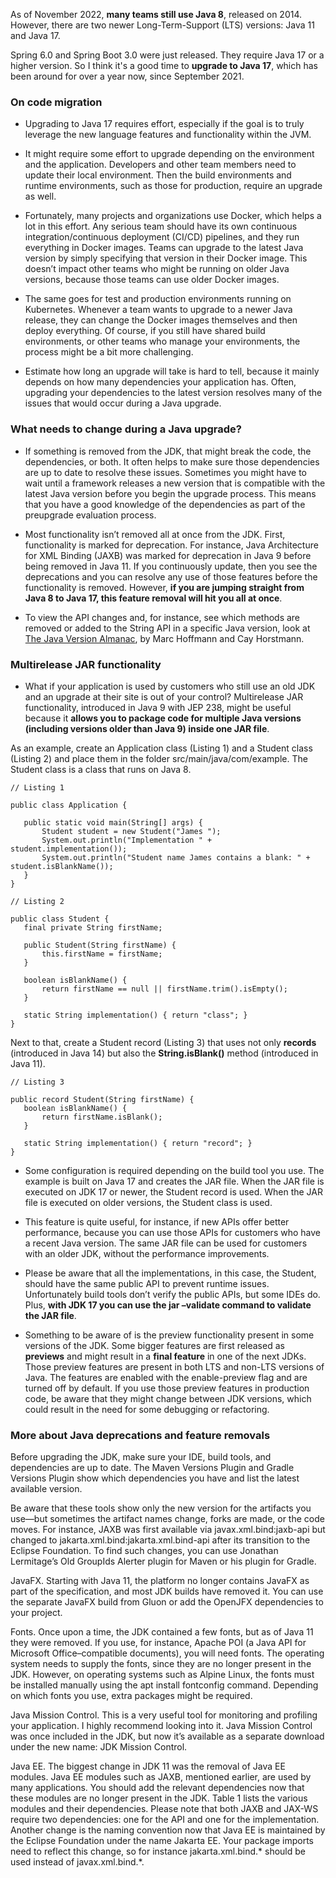 
As of November 2022, **many teams still use Java 8**, released on 2014.
However, there are two newer Long-Term-Support (LTS) versions: Java 11 and Java 17.

Spring 6.0 and Spring Boot 3.0 were just released. They require Java 17 or a higher version.
So I think it's a good time to **upgrade to Java 17**, which has been around for over a year now, since September 2021. 

### **On code migration**

- Upgrading to Java 17 requires effort, especially if the goal is to truly leverage the new language features and functionality within the JVM.

- It might require some effort to upgrade depending on the environment and the application. Developers and other team members need to update their local environment. Then the build environments and runtime environments, such as those for production, require an upgrade as well.

- Fortunately, many projects and organizations use Docker, which helps a lot in this effort. Any serious team should have its own continuous integration/continuous deployment (CI/CD) pipelines, and they run everything in Docker images. Teams can upgrade to the latest Java version by simply specifying that version in their Docker image. This doesn’t impact other teams who might be running on older Java versions, because those teams can use older Docker images.

- The same goes for test and production environments running on Kubernetes. Whenever a team wants to upgrade to a newer Java release, they can change the Docker images themselves and then deploy everything. Of course, if you still have shared build environments, or other teams who manage your environments, the process might be a bit more challenging.

- Estimate how long an upgrade will take is hard to tell, because it mainly depends on how many dependencies your application has. Often, upgrading your dependencies to the latest version resolves many of the issues that would occur during a Java upgrade.

### **What needs to change during a Java upgrade?**

- If something is removed from the JDK, that might break the code, the dependencies, or both. It often helps to make sure those dependencies are up to date to resolve these issues. Sometimes you might have to wait until a framework releases a new version that is compatible with the latest Java version before you begin the upgrade process. This means that you have a good knowledge of the dependencies as part of the preupgrade evaluation process.

- Most functionality isn’t removed all at once from the JDK. First, functionality is marked for deprecation. For instance, Java Architecture for XML Binding (JAXB) was marked for deprecation in Java 9 before being removed in Java 11. If you continuously update, then you see the deprecations and you can resolve any use of those features before the functionality is removed. However, **if you are jumping straight from Java 8 to Java 17, this feature removal will hit you all at once**.

- To view the API changes and, for instance, see which methods are removed or added to the String API in a specific Java version, look at [The Java Version Almanac](https://javaalmanac.io/), by Marc Hoffmann and Cay Horstmann.

### **Multirelease JAR functionality**

- What if your application is used by customers who still use an old JDK and an upgrade at their site is out of your control? Multirelease JAR functionality, introduced in Java 9 with JEP 238, might be useful because it **allows you to package code for multiple Java versions (including versions older than Java 9) inside one JAR file**.

As an example, create an Application class (Listing 1) and a Student class (Listing 2) and place them in the folder src/main/java/com/example. The Student class is a class that runs on Java 8.

```
// Listing 1

public class Application {

   public static void main(String[] args) {
       Student student = new Student("James ");
       System.out.println("Implementation " + student.implementation());
       System.out.println("Student name James contains a blank: " + student.isBlankName());
   }
}
```

```
// Listing 2

public class Student {
   final private String firstName;

   public Student(String firstName) {
       this.firstName = firstName;
   }

   boolean isBlankName() {
       return firstName == null || firstName.trim().isEmpty();
   }

   static String implementation() { return "class"; }
}
```

Next to that, create a Student record (Listing 3) that uses not only **records** (introduced in Java 14) but also the **String.isBlank()** method (introduced in Java 11).

``` 
// Listing 3

public record Student(String firstName) {
   boolean isBlankName() {
       return firstName.isBlank();
   }

   static String implementation() { return "record"; }
}
```

- Some configuration is required depending on the build tool you use. The example is built on Java 17 and creates the JAR file. When the JAR file is executed on JDK 17 or newer, the Student record is used. When the JAR file is executed on older versions, the Student class is used.

- This feature is quite useful, for instance, if new APIs offer better performance, because you can use those APIs for customers who have a recent Java version. The same JAR file can be used for customers with an older JDK, without the performance improvements.

- Please be aware that all the implementations, in this case, the Student, should have the same public API to prevent runtime issues. Unfortunately build tools don’t verify the public APIs, but some IDEs do. Plus, **with JDK 17 you can use the jar –validate command to validate the JAR file**.

- Something to be aware of is the preview functionality present in some versions of the JDK. Some bigger features are first released as **previews** and might result in a **final feature** in one of the next JDKs. Those preview features are present in both LTS and non-LTS versions of Java. The features are enabled with the enable-preview flag and are turned off by default. If you use those preview features in production code, be aware that they might change between JDK versions, which could result in the need for some debugging or refactoring.

### **More about Java deprecations and feature removals**

Before upgrading the JDK, make sure your IDE, build tools, and dependencies are up to date. The Maven Versions Plugin and Gradle Versions Plugin show which dependencies you have and list the latest available version.

Be aware that these tools show only the new version for the artifacts you use—but sometimes the artifact names change, forks are made, or the code moves. For instance, JAXB was first available via javax.xml.bind:jaxb-api but changed to jakarta.xml.bind:jakarta.xml.bind-api after its transition to the Eclipse Foundation. To find such changes, you can use Jonathan Lermitage’s Old GroupIds Alerter plugin for Maven or his plugin for Gradle.

JavaFX. Starting with Java 11, the platform no longer contains JavaFX as part of the specification, and most JDK builds have removed it. You can use the separate JavaFX build from Gluon or add the OpenJFX dependencies to your project.

Fonts. Once upon a time, the JDK contained a few fonts, but as of Java 11 they were removed. If you use, for instance, Apache POI (a Java API for Microsoft Office–compatible documents), you will need fonts. The operating system needs to supply the fonts, since they are no longer present in the JDK. However, on operating systems such as Alpine Linux, the fonts must be installed manually using the apt install fontconfig command. Depending on which fonts you use, extra packages might be required.

Java Mission Control. This is a very useful tool for monitoring and profiling your application. I highly recommend looking into it. Java Mission Control was once included in the JDK, but now it’s available as a separate download under the new name: JDK Mission Control.

Java EE. The biggest change in JDK 11 was the removal of Java EE modules. Java EE modules such as JAXB, mentioned earlier, are used by many applications. You should add the relevant dependencies now that these modules are no longer present in the JDK. Table 1 lists the various modules and their dependencies. Please note that both JAXB and JAX-WS require two dependencies: one for the API and one for the implementation. Another change is the naming convention now that Java EE is maintained by the Eclipse Foundation under the name Jakarta EE. Your package imports need to reflect this change, so for instance jakarta.xml.bind.* should be used instead of javax.xml.bind.*.

